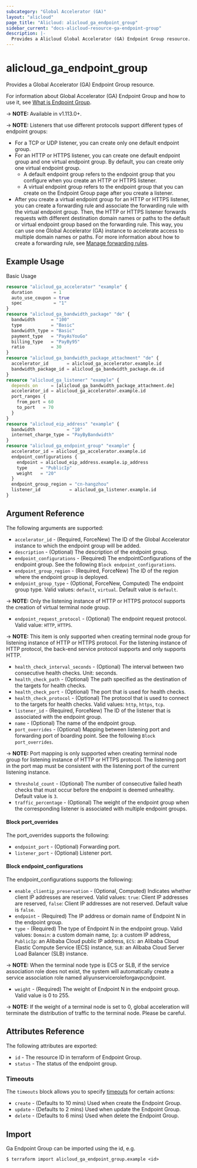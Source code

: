 ```yaml
---
subcategory: "Global Accelerator (GA)"
layout: "alicloud"
page_title: "Alicloud: alicloud_ga_endpoint_group"
sidebar_current: "docs-alicloud-resource-ga-endpoint-group"
description: |-
  Provides a Alicloud Global Accelerator (GA) Endpoint Group resource.
---
```


# alicloud\_ga\_endpoint\_group

Provides a Global Accelerator (GA) Endpoint Group resource.

For information about Global Accelerator (GA) Endpoint Group and how to use it, see [What is Endpoint Group](https://www.alibabacloud.com/help/en/doc-detail/153259.htm).

-> **NOTE:** Available in v1.113.0+.

-> **NOTE:** Listeners that use different protocols support different types of endpoint groups:
* For a TCP or UDP listener, you can create only one default endpoint group. 
* For an HTTP or HTTPS listener, you can create one default endpoint group and one virtual endpoint group. By default, you can create only one virtual endpoint group. 
  * A default endpoint group refers to the endpoint group that you configure when you create an HTTP or HTTPS listener. 
  * A virtual endpoint group refers to the endpoint group that you can create on the Endpoint Group page after you create a listener.
* After you create a virtual endpoint group for an HTTP or HTTPS listener, you can create a forwarding rule and associate the forwarding rule with the virtual endpoint group. Then, the HTTP or HTTPS listener forwards requests with different destination domain names or paths to the default or virtual endpoint group based on the forwarding rule. This way, you can use one Global Accelerator (GA) instance to accelerate access to multiple domain names or paths. For more information about how to create a forwarding rule, see [Manage forwarding rules](https://www.alibabacloud.com/help/en/doc-detail/204224.htm).

## Example Usage

Basic Usage

```terraform
resource "alicloud_ga_accelerator" "example" {
  duration        = 1
  auto_use_coupon = true
  spec            = "1"
}
resource "alicloud_ga_bandwidth_package" "de" {
  bandwidth      = "100"
  type           = "Basic"
  bandwidth_type = "Basic"
  payment_type   = "PayAsYouGo"
  billing_type   = "PayBy95"
  ratio          = 30
}
resource "alicloud_ga_bandwidth_package_attachment" "de" {
  accelerator_id       = alicloud_ga_accelerator.example.id
  bandwidth_package_id = alicloud_ga_bandwidth_package.de.id
}
resource "alicloud_ga_listener" "example" {
  depends_on     = [alicloud_ga_bandwidth_package_attachment.de]
  accelerator_id = alicloud_ga_accelerator.example.id
  port_ranges {
    from_port = 60
    to_port   = 70
  }
}
resource "alicloud_eip_address" "example" {
  bandwidth            = "10"
  internet_charge_type = "PayByBandwidth"
}
resource "alicloud_ga_endpoint_group" "example" {
  accelerator_id = alicloud_ga_accelerator.example.id
  endpoint_configurations {
    endpoint = alicloud_eip_address.example.ip_address
    type     = "PublicIp"
    weight   = "20"
  }
  endpoint_group_region = "cn-hangzhou"
  listener_id           = alicloud_ga_listener.example.id
}

```

## Argument Reference

The following arguments are supported:

* `accelerator_id` - (Required, ForceNew) The ID of the Global Accelerator instance to which the endpoint group will be added.
* `description` - (Optional) The description of the endpoint group.
* `endpoint_configurations` - (Required) The endpointConfigurations of the endpoint group. See the following `Block endpoint_configurations`.
* `endpoint_group_region` - (Required, ForceNew) The ID of the region where the endpoint group is deployed.
* `endpoint_group_type` - (Optional, ForceNew, Computed) The endpoint group type. Valid values: `default`, `virtual`. Default value is `default`.

-> **NOTE:** Only the listening instance of HTTP or HTTPS protocol supports the creation of virtual terminal node group.
    
* `endpoint_request_protocol` - (Optional) The endpoint request protocol. Valid value: `HTTP`, `HTTPS`.

-> **NOTE:** This item is only supported when creating terminal node group for listening instance of HTTP or HTTPS protocol. For the listening instance of HTTP protocol, the back-end service protocol supports and only supports HTTP.

* `health_check_interval_seconds` - (Optional) The interval between two consecutive health checks. Unit: seconds.
* `health_check_path` - (Optional) The path specified as the destination of the targets for health checks.
* `health_check_port` - (Optional) The port that is used for health checks.
* `health_check_protocol` - (Optional) The protocol that is used to connect to the targets for health checks. Valid values: `http`, `https`, `tcp`.
* `listener_id` - (Required, ForceNew) The ID of the listener that is associated with the endpoint group.
* `name` - (Optional) The name of the endpoint group.
* `port_overrides` - (Optional) Mapping between listening port and forwarding port of boarding point. See the following `Block port_overrides`.

-> **NOTE:** Port mapping is only supported when creating terminal node group for listening instance of HTTP or HTTPS protocol. The listening port in the port map must be consistent with the listening port of the current listening instance.

* `threshold_count` - (Optional) The number of consecutive failed heath checks that must occur before the endpoint is deemed unhealthy. Default value is `3`.
* `traffic_percentage` - (Optional) The weight of the endpoint group when the corresponding listener is associated with multiple endpoint groups.

#### Block port_overrides

The port_overrides supports the following: 

* `endpoint_port` - (Optional) Forwarding port.
* `listener_port` - (Optional) Listener port.

#### Block endpoint_configurations

The endpoint_configurations supports the following: 

* `enable_clientip_preservation` - (Optional, Computed) Indicates whether client IP addresses are reserved. Valid values: `true`: Client IP addresses are reserved, `false`: Client IP addresses are not reserved. Default value is `false`.
* `endpoint` - (Required) The IP address or domain name of Endpoint N in the endpoint group.
* `type` - (Required) The type of Endpoint N in the endpoint group. Valid values: `Domain`: a custom domain name, `Ip`: a custom IP address, `PublicIp`: an Alibaba Cloud public IP address, `ECS`: an Alibaba Cloud Elastic Compute Service (ECS) instance, `SLB`: an Alibaba Cloud Server Load Balancer (SLB) instance.

-> **NOTE:** When the terminal node type is ECS or SLB, if the service association role does not exist, the system will automatically create a service association role named aliyunserviceroleforgavpcndpoint.

* `weight` - (Required) The weight of Endpoint N in the endpoint group. Valid value is 0 to 255.

-> **NOTE:** If the weight of a terminal node is set to 0, global acceleration will terminate the distribution of traffic to the terminal node. Please be careful.
             
## Attributes Reference

The following attributes are exported:

* `id` - The resource ID in terraform of Endpoint Group.
* `status` - The status of the endpoint group.

### Timeouts

The `timeouts` block allows you to specify [timeouts](https://www.terraform.io/docs/configuration-0-11/resources.html#timeouts) for certain actions:

* `create` - (Defaults to 10 mins) Used when create the Endpoint Group.
* `update` - (Defaults to 2 mins) Used when update the Endpoint Group.
* `delete` - (Defaults to 6 mins) Used when delete the Endpoint Group.

## Import

Ga Endpoint Group can be imported using the id, e.g.

```
$ terraform import alicloud_ga_endpoint_group.example <id>
```
